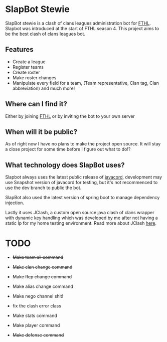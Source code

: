 # SlapBot Stewie
SlapBot stewie is a clash of clans leagues administration bot for [FTHL]().
Slapbot was introduced at the start of FTHL season 4. This project aims to be the best 
clash of clans leagues bot.

## Features
- Create a league
- Register teams
- Create roster
- Make roster changes
- Manipulate every field for a team, (Team representative, Clan tag, Clan abbreviation)
 and much more!


## Where can I find it?
Either by joining [FTHL](https://discord.gg/x5jKUVkMWm) or by inviting the bot to your own server

## When will it be public?

As of right now I have no plans to make the project open source. It will stay a close
project for some time before I figure out what to do!?

## What technology does SlapBot uses?
Slapbot always uses the latest public release of [javacord](https://javacord.org/), development may use 
Snapshot version of javacord for testing, but it's not recommenced to use the dev branch to 
public the bot.

SlapBot also used the latest version of spring boot to manage dependency injection.

Lastly it uses JClash, a custom open source java clash of clans wrapper with dynamic key handling which was developed by me 
after not having a static Ip for my home testing environment. Read more about JClash [here](https://github.com/SaHHiiLL/JClash).

# TODO
- ~~Make team all command~~
- ~~Make clan change command~~
- ~~Make Rep change command~~
- Make alias change command
- Make nego channel shit!
- fix the clash error class


- Make stats command
- Make player command
- ~~Make defense command~~
